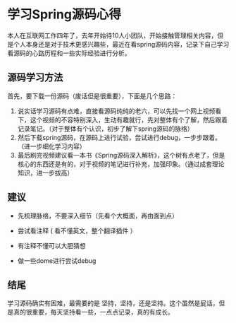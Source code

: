 # 学习Spring源码心得

本人在互联网工作四年了，去年开始待10人小团队，开始接触管理相关内容，但是个人本身还是对于技术更感兴趣些，最近在看spring源码内容，记录下自己学习看源码的心路历程和一些实际经验进行分析。

## 源码学习方法

首先，要下载一份源码（废话但是很重要），下面是几个思路：
1. 说实话学习源码有点难，直接看源码纯纯的老六，可以先找一个网上视频看下，这个视频的不容特别深入，生动有趣就行，先对整体有个了解，然后跟着记录笔记。（对于整体有个认识，初步了解下spring源码的脉络）
2. 然后下载spring源码，在源码上进行试验，尝试进行debug，一步步跟着。（进一步细化学习内容）
3. 最后刷完视频建议看一本书《Spring源码深入解析》，这个树有点老了，但是核心的东西还是有的，对于视频的笔记进行补充，加强印象。（通过成套理论知识，进一步拔高）

##  建议

- 先梳理脉络，不要深入细节（先看个大概面，再由面到点）

- 尝试看注释	( 看不懂英文，整个翻译插件 ）

- 有注释不懂可以大胆猜想

- 做一些dome进行尝试debug

## 结尾

学习源码确实有困难，最需要的是  坚持，坚持，还是坚持。这个虽然是屁话，但是真的很重要，每天坚持看一些，一点点记录，真的有成长。
